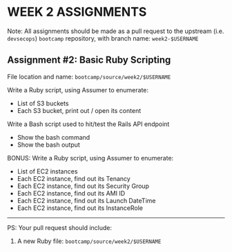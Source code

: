 # WEEK 2 ASSIGNMENTS

Note: All assignments should be made as a pull request to the upstream (i.e. `devsecops`) `bootcamp` repository, with branch name: `week2-$USERNAME`

## Assignment \#2: Basic Ruby Scripting
File location and name: `bootcamp/source/week2/$USERNAME`

Write a Ruby script, using Assumer to enumerate:
  - List of S3 buckets
  - Each S3 bucket, print out / open its content

Write a Bash script used to hit/test the Rails API endpoint
  - Show the bash command
  - Show the bash output

BONUS:
Write a Ruby script, using Assumer to enumerate:
  - List of EC2 instances
  - Each EC2 instance, find out its Tenancy
  - Each EC2 instance, find out its Security Group
  - Each EC2 instance, find out its AMI ID
  - Each EC2 instance, find out its Launch DateTime
  - Each EC2 instance, find out its InstanceRole
-----
PS: Your pull request should include:

1. A new Ruby file: `bootcamp/source/week2/$USERNAME`
